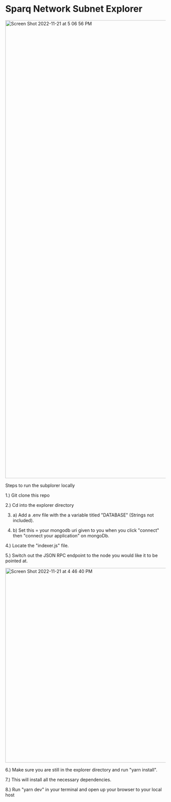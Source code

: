 # Sparq Network Subnet Explorer

<img width="1440" alt="Screen Shot 2022-11-21 at 5 06 56 PM" src="https://user-images.githubusercontent.com/88636756/203167681-f65cb1a6-a0dd-44da-b6af-e7434948c4a6.png">




Steps to run the subplorer locally

1.) Git clone this repo

2.) Cd into the explorer directory

3. a) Add a .env file with the a variable titled "DATABASE" (Strings not included).

3. b) Set this = your mongodb uri given to you when you click "connect" then "connect your application" on mongoDb.

4.) Locate the "indexer.js" file. 

5.) Switch out the JSON RPC endpoint to the node you would like it to be pointed at.

<img width="612" alt="Screen Shot 2022-11-21 at 4 46 40 PM" src="https://user-images.githubusercontent.com/88636756/203164534-e2bd1c96-0be7-4b35-9660-c94d5c55725a.png">

6.) Make sure you are still in the explorer directory and run "yarn install". 

7.) This will install all the necessary dependencies.

8.) Run "yarn dev" in your terminal and open up your browser to your local host
